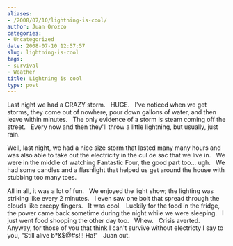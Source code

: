 ```yaml
---
aliases:
- /2008/07/10/lightning-is-cool/
author: Juan Orozco
categories:
- Uncategorized
date: 2008-07-10 12:57:57
slug: lightning-is-cool
tags:
- survival
- Weather
title: Lightning is cool
type: post
---
```


Last night we had a CRAZY storm.   HUGE.   I've noticed when we get storms, they come out of nowhere, pour down gallons of water, and then leave within minutes.   The only evidence of a storm is steam coming off the street.   Every now and then they'll throw a little lightning, but usually, just rain.

Well, last night, we had a nice size storm that lasted many many hours and was also able to take out the electricity in the cul de sac that we live in.   We were in the middle of watching Fantastic Four, the good part too... ugh.   We had some candles and a flashlight that helped us get around the house with stubbing too many toes.

All in all, it was a lot of fun.   We enjoyed the light show; the lighting was striking like every 2 minutes.   I even saw one bolt that spread through the clouds like creepy fingers.   It was cool.   Luckily for the food in the fridge, the power came back sometime during the night while we were sleeping.   I just went food shopping the other day too.   Whew.   Crisis averted.   Anyway, for those of you that think I can't survive without electricty I say to you, "Still alive b\*&$@#s!!! Ha!"   Juan out.